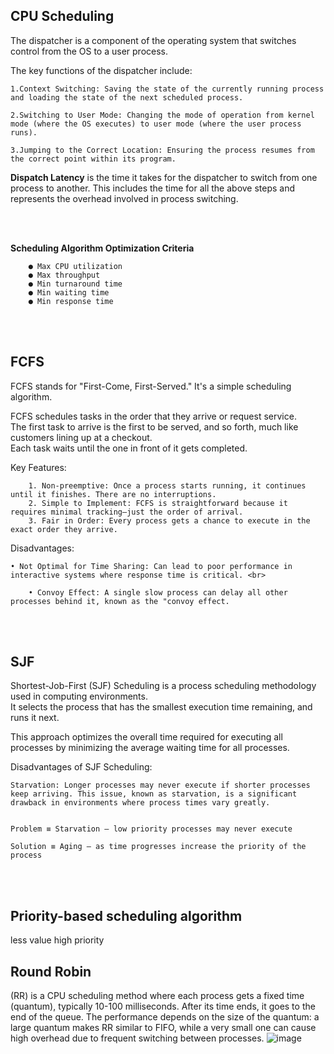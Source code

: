 ## CPU Scheduling

The dispatcher is a component of the operating system that switches control from the OS to a user process. <br>

The key functions of the dispatcher include: <br>

    1.Context Switching: Saving the state of the currently running process and loading the state of the next scheduled process.

    2.Switching to User Mode: Changing the mode of operation from kernel mode (where the OS executes) to user mode (where the user process runs).

    3.Jumping to the Correct Location: Ensuring the process resumes from the correct point within its program.

**Dispatch Latency** is the time it takes for the dispatcher to switch from one process to another. This includes the time for all the above steps and represents the overhead involved in process switching. <br>


<br><br>

**Scheduling Algorithm Optimization Criteria** 

        ● Max CPU utilization
        ● Max throughput
        ● Min turnaround time
        ● Min waiting time
        ● Min response time

<br><br>

## FCFS

FCFS stands for "First-Come, First-Served." It's a simple scheduling algorithm. <br>


FCFS schedules tasks in the order that they arrive or request service. <br>
The first task to arrive is the first to be served, and so forth, much like customers lining up at a checkout. <br>
Each task waits until the one in front of it gets completed. <br>

Key Features:

    	1. Non-preemptive: Once a process starts running, it continues until it finishes. There are no interruptions.
    	2. Simple to Implement: FCFS is straightforward because it requires minimal tracking—just the order of arrival.
    	3. Fair in Order: Every process gets a chance to execute in the exact order they arrive.


Disadvantages: <br>

	• Not Optimal for Time Sharing: Can lead to poor performance in interactive systems where response time is critical. <br>
 
    	• Convoy Effect: A single slow process can delay all other processes behind it, known as the "convoy effect.


<br><br>


## SJF

Shortest-Job-First (SJF) Scheduling is a process scheduling methodology used in computing environments. <br>
It selects the process that has the smallest execution time remaining, and runs it next. <br>


This approach optimizes the overall time required for executing all processes by minimizing the average waiting time for all processes. <br>

Disadvantages of SJF Scheduling: <br>

	Starvation: Longer processes may never execute if shorter processes keep arriving. This issue, known as starvation, is a significant drawback in environments where process times vary greatly.


	Problem ≡ Starvation – low priority processes may never execute 

	Solution ≡ Aging – as time progresses increase the priority of the process

 <br><br>

## Priority-based scheduling algorithm


less value high priority <br>


## Round Robin 
(RR) is a CPU scheduling method where each process gets a fixed time (quantum), typically 10-100 milliseconds. After its time ends, it goes to the end of the queue. The performance depends on the size of the quantum: a large quantum makes RR similar to FIFO, while a very small one can cause high overhead due to frequent switching between processes.
![image](https://github.com/user-attachments/assets/4d01f140-19ef-4a55-b258-b8174d8a4bcb)
